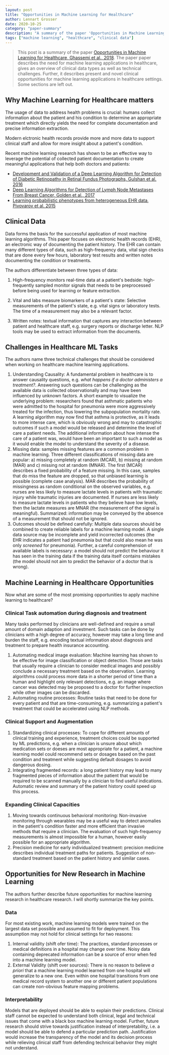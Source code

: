 ```yaml
---
layout: post
title: "Opportunities in Machine Learning for Healthcare"
author: Lennart Grosser
date: 2020-10-25
category: "paper-summary"
description: "A summary of the paper 'Opportunities in Machine Learning for Healthcare' by Ghassemi et al."
tags: ["machine learning", "healthcare", "clinical data"]
---
```


> This post is a summary of the paper [Opportunities in Machine Learning for Healthcare, Ghassemi et al., 2018](https://arxiv.org/abs/1806.00388). The paper paper describes the need for machine learning applications in healthcare, gives an overview of clinical data types as well as technical challenges. Further, it describes present and novel clinical opportunities for machine learning applications in healthcare settings. Some sections are left out.

## Why Machine Learning for Healthcare matters
The usage of data to address health problems is crucial: humans collect information about the patient and his condition to determine an appropriate treatment which directly yields the need for complete documentation and precise information extraction.

Modern elctronic health records provide more and more data to support clinical staff and allow for more insight about a patient's condition.

Recent machine learning research has shown to be an effective way to leverage the potential of collected patient documentation to create meaningful applications that help both doctors and patients:
* [Development and Validation of a Deep Learning Algorithm for Detection of Diabetic Retinopathy in Retinal Fundus Photographs, Gulshan et al. 2016][1]
* [Deep Learning Algorithms for Detection of Lymph Node Metastases From Breast Cancer, Golden et al., 2017][2]
* [Learning probabilistic phenotypes from heterogeneous EHR data, Pivovarov et al. 2015][3]

## Clinical Data
Data forms the basis for the successful application of most machine learning algorithms. This paper focuses on electronic health records (EHR), an electronic way of documenting the patient history. The EHR can contain many different types of data, such as high-frequency data, vital sign checks that are done every few hours, laboratory test results and written notes documenting the condition or treatments.

The authors differentiate between three types of data:

1. High-frequency monitors real-time data at a patient's bedside: high-frequently sampled monitor signals that needs to be preprocessed before being used for learning or feature extraction.

2. Vital and labs measure biomarkers of a patient's state: Selective measurements of the patient's state, e.g. vital signs or laboratory tests. The time of a measurement may also be a relevant factor.

3. Written notes: textual information that captures any interaction between patient and healthcare staff, e.g. surgery reports or discharge letter. NLP tools may be used to extract information from the documents.

## Challenges in Healthcare ML Tasks

The authors name three technical challenges that should be considered when working on healthcare machine learning applications.

1. Understanding Causality: A fundamental problem in healthcare is to answer causality questions, e.g. _what happens if a doctor administers a treatment?_. Answering such questions can be challenging as the available data is collected observationally and may have been influenced by unknown factors. A short example to visualize the underlying problem: researchers found that asthmatic patients who were admitted to the hospital for pneumonia were more aggressively treated for the infection, thus lowering the subpopulation mortality rate. A learning algorithm may now find that asthma is protective, as it leads to more intense care, which is obviously wrong and may to catastrophic outcomes if such a model would be released and determine the level of care a patient needs. The additional information about how intense the care of a patient was, would have been an important to such a model as it would enable the model to understand the severity of a disease.
2. Missing data: samples missing features are a common problem in machine learning. Three different classifications of missing data are popular: a) missing completely at random (MCAR), b) missing at random (MAR) and c) missing not at random (MNAR). The first (MCAR) describes a fixed probability of a feature missing. In this case, samples that do miss the feature are dropped, so that unbiased learning is possible (complete case analysis). MAR describes the probability of missingness as random conditional on the observed variables, e.g. nurses are less likely to measure lactate levels in patients with traumatic injury while traumatic injuries are documented. If nurses are less likely to measure lactate levels in patients who they believe have low levels, then the lactate measures are MNAR (the measurement of the signal is meaningful). Summarized: information may be conveyed by the absence of a measurement that should not be ignored.
3. Outcomes should be defined carefully: Multiple data sources should be combined to create reliable labels for  a machine learning model. A single data source may be incomplete and yield incorrected outcomes (the EHR indicates a patient had pneumonia but that could also mean he was only _screened_ for pneumonia). Further, a careful comprehension of available labels is necessary: a model should not predict the behaviour it has seen in the training data if the training data itself contains mistakes (the model should not aim to predict the behavior of a doctor that is wrong).

## Machine Learning in Healthcare Opportunities

Now what are some of the most promising opportunities to apply machine learning to healthcare?

### Clinical Task automation during diagnosis and treatment
Many tasks performed by clinicians are well-defined and require a small amount of domain adaption and investment. Such tasks can be done by clinicians with a high degree of accuracy, however may take a long time and burden the staff, e.g. encoding textual information about diagnosis and treatment to prepare health insurance accounting.
1. Automating medical image evaluation: Machine learning has shown to be effective for image classification or object detection. Those are tasks that usually require a clinician to consider medical images and possibly conclude a necessary treatment based on the observation. Learning algorithms could process more data in a shorter period of time than a human and highlight only relevant detections, e.g. an image where cancer was detected may be proposed to a doctor for further inspection while other images can be discarded.
2. Automating routine processes: Routine tasks that need to be done for every patient and that are time-consuming, e.g. summarizing a patient's treatment that could be accelerated using NLP methods.

### Clinical Support and Augmentation
1. Standardizing clinical processes: To cope for different amounts of clinical training and experience, treatment choices could be supported by ML predictions, e.g. when a clinician is unsure about which medication sets or doeses are most appropriate for a patient, a machine learning model could recommend sets or dosages based on the past condition and treatment while suggesting default dosages to avoid dangerous dosing.
2. Integrating fragmented records: a long patient history may lead to many fragmented pieces of information about the patient that would be required to be scanned manually by a clinician to find useful indications. Automatic review and summary of the patient history could speed up this process.

### Expanding Clinical Capacities
1. Moving towards continuous behavioral monitoring: Non-invasive monitoring through wearables may be a useful way to detect anomalies in the patient's condition faster and more efficient than invasive methods that require a clinician. The evaluation of such high-frequency measurements is almost impossible for a human, however easily possible for an appropriate algorithm.
2. Precision medicine for early individualized treatment: precision medicine describes individual treatment paths for patients. Suggestion of non-standard treatment based on the patient history and similar cases.

## Opportunities for New Research in Machine Learning
The authors further describe future opportunities for machine learning research in healthcare research. I will shortly summarize the key points.

### Data
For most existing work, machine learning models were trained on the largest data set possible and assumed to fit for deployment. This assumption may not hold for clinical settings for two reasons:
1. Internal validity (shift ofer time): The practices, standard processes or medical definitions in a hospital may change over time. Noisy data containing deprecated information can be a source of error when fed into a machine learning model.
2. External Validity (shift over sources): There is no reason to believe _a priori_ that a machine learning model learned from one hospital will generalize to a new one. Even within one hospital transitions from one medical record system to another one or different patient populations can create non-obvious feature mapping problems.

### Interpretability
Models that are deployed should be able to explain their predictions. Clinical staff cannot be expected to understand both clinical, legal and technical issues that come with a black box machine learning model.
Further, future research should strive towards justification instead of interpretability, i.e. a model should be able to defend a particular prediction path. Justification would increase the transparency of the model and its decision process while relieving clinical staff from defending technical behavior they might not understand.

[1]: https://jamanetwork.com/journals/jama/fullarticle/2588763
[2]: https://jamanetwork.com/journals/jama/article-abstract/2665757
[3]: https://www.sciencedirect.com/science/article/pii/S1532046415002233#f0015
